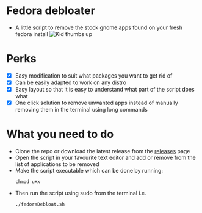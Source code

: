 # Fedora debloater
- A little script to remove the stock gnome apps found on your fresh fedora install
![Kid thumbs up](https://media.giphy.com/media/v1.Y2lkPTc5MGI3NjExMHl1OTh4dzdrOGc3OTE4cDA1cTVhbmlkc2RmcHFwdjFkeHo3MDh5cSZlcD12MV9pbnRlcm5hbF9naWZfYnlfaWQmY3Q9Zw/XreQmk7ETCak0/giphy.gif)
# Perks
- [x] Easy modification to suit what packages you want to get rid of
- [x] Can be easily adapted to work on any distro
- [x] Easy layout so that it is easy to understand what part of the script does what
- [x] One click solution to remove unwanted apps instead of manually removing them in the terminal using long commands
# What you need to do
+ Clone the repo or download the latest release from the [releases](https://github.com/Imnotndesh/fedoraDebloaterSh/releases) page
+ Open the script in your favourite text editor and add or remove from the list of applications to be removed
+ Make the script executable which can be done by running:
  ```
  chmod u+x
  ```
+ Then run the script using sudo from the terminal i.e.
  ```
  ./fedoraDebloat.sh
  ```
